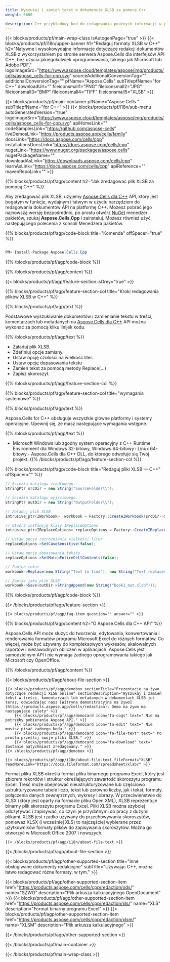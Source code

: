 ```yaml
---
title: Wyszukaj i zamień tekst w dokumencie XLSB za pomocą C++ 
weight: 6660

description: C++ przykładowy kod do redagowania poufnych informacji w pliku XLSB w C++ środowisku wykonawczym dla 32-bitowego systemu Windows, 64-bitowego systemu Windows i 64-bitowego systemu Linux.
---
```

{{< blocks/products/pf/main-wrap-class isAutogenPage="true" >}}
{{< blocks/products/pf/i18n/upper-banner h1="Redaguj formaty XLSB w C++" h2="Natywne i wysokowydajne informacje dotyczące redakcji dokumentów XLSB z wykorzystaniem po stronie serwera Aspose.Cells dla interfejsów API C++, bez użycia jakiegokolwiek oprogramowania, takiego jak Microsoft lub Adobe PDF." logoImageSrc="https://www.aspose.cloud/templates/aspose/img/products/cells/aspose_cells-for-cpp.svg" sourceAdditionalConversionTag="" additionalConversionTag="" pfName="Aspose.Cells" subTitlepfName="for C++" downloadUrl="" fileiconsmall1="PNG" fileiconsmall2="JPG" fileiconsmall3="BMP" fileiconsmall4="TIFF" fileiconsmall5="XLSB" >}}

{{< blocks/products/pf/main-container pfName="Aspose.Cells " subTitlepfName="for C++" >}}
{{< blocks/products/pf/i18n/sub-menu autoGeneratedVersion="true" logoImageSrc="https://www.aspose.cloud/templates/aspose/img/products/cells/aspose_cells-for-cpp.svg" apiHomeLink="" codeSamplesLink="https://github.com/aspose-cells" liveDemosLink="https://products.aspose.app/cells/family" docsLink="https://docs.aspose.com/cells/cpp" installationsDocsLink="https://docs.aspose.com/cells/cpp" nugetLink="https://www.nuget.org/packages/aspose.cells" nugetPackageName="" downloadAsLink="https://downloads.aspose.com/cells/cpp" learnAsLink="https://docs.aspose.com/cells/cpp" apiReference="" mavenRepoLink="" >}}

{{% blocks/products/pf/agp/content h2="Jak zredagować plik XLSB za pomocą C++" %}}

 Aby zredagować plik XLSB, użyjemy
 [Aspose.Cells dla C++](https://products.aspose.com/cells/cpp) 
 API, który jest bogatym w funkcje, wydajnym i łatwym w użyciu narzędziem do redagowania dokumentów API na platformę C++. Możesz pobrać jego najnowszą wersję bezpośrednio, po prostu otwórz
 [NuGet](https://www.nuget.org/packages/aspose.cells) 
 menedżer pakietów, szukaj
 **Aspose.Cells.Cpp** 
 i zainstaluj. Możesz również użyć następującego polecenia z konsoli Menedżera pakietów.

{{% blocks/products/pf/agp/code-block title="Komenda" offSpacer="true" %}}

```cs

PM> Install-Package Aspose.Cells.Cpp


```

{{% /blocks/products/pf/agp/code-block %}}

{{% /blocks/products/pf/agp/content %}}

{{< blocks/products/pf/agp/feature-section isGrey="true" >}}

{{% blocks/products/pf/agp/feature-section-col title="Kroki redagowania plików XLSB w C++" %}}

{{% blocks/products/pf/agp/text %}}

 Podstawowe wyszukiwanie dokumentów i zamienianie tekstu w treści, komentarzach lub metadanych na
 [Aspose.Cells dla C++](https://products.aspose.com/cells/cpp) 
 API można wykonać za pomocą kilku linijek kodu.

{{% /blocks/products/pf/agp/text %}}

+ Załaduj plik XLSB.
+ Zdefiniuj opcje zamiany.
+ Ustaw opcję czułości na wielkość liter.
+ Ustaw opcję dopasowania tekstu
+ Zamień tekst za pomocą metody Replace(...)
+ Zapisz skoroszyt.

{{% /blocks/products/pf/agp/feature-section-col %}}

{{% blocks/products/pf/agp/feature-section-col title="wymagania systemowe" %}}

{{% blocks/products/pf/agp/text %}}

 Aspose.Cells for C++ obsługuje wszystkie główne platformy i systemy operacyjne. Upewnij się, że masz następujące wymagania wstępne.

{{% /blocks/products/pf/agp/text %}}

- Microsoft Windows lub zgodny system operacyjny z C++ Runtime Environment dla Windows 32-bitowy, Windows 64-bitowy i Linux 64-bitowy.- Aspose.Cells dla C++ DLL, do którego odwołuje się Twój projekt.
{{% /blocks/products/pf/agp/feature-section-col %}}

{{% blocks/products/pf/agp/code-block title="Redaguj pliki XLSB — C++" offSpacer="" %}}

```cs
// Ścieżka katalogu źródłowego.
StringPtr srcDir = new String("SourceFolder\\");

// Ścieżka katalogu wyjściowego.
StringPtr outDir = new String("OutputFolder\\");

// Załaduj plik XLSB
intrusive_ptr<IWorkbook>  workbook = Factory::CreateIWorkbook(srcDir->StringAppend(new String("book1.xlsb")));

// Utwórz instancję klasy IReplaceOptions
intrusive_ptr<IReplaceOptions> replaceOptions = Factory::CreateIReplaceOptions();

// Ustaw opcję rozróżniania wielkości liter
replaceOptions->SetCaseSensitive(false);

// Ustaw opcję dopasowania tekstu
replaceOptions->SetMatchEntireCellContents(false);

// Zamień tekst
workbook->Replace(new String("Text to find"), new String("Text replacement"), replaceOptions);

// Zapisz jako plik XLSB
workbook->Save(outDir->StringAppend(new String("book1_out.xlsb")));


```

{{% /blocks/products/pf/agp/code-block %}}

{{< /blocks/products/pf/agp/feature-section >}}

    {{< blocks/products/pf/agp/faq-item question="" answer="" >}}
 

<!-- aboutfile Starts -->

{{% blocks/products/pf/agp/content h2="O Aspose.Cells dla C++ API" %}}

 Aspose.Cells API może służyć do tworzenia, edytowania, konwertowania i renderowania formatów programu Microsoft Excel do różnych formatów. Co więcej, może być używany do kompleksowych wykresów, skalowalnych raportów i niezawodnych obliczeń w aplikacjach. Aspose.Cells jest samodzielnym API i nie wymaga żadnego oprogramowania takiego jak Microsoft czy OpenOffice.  



{{% /blocks/products/pf/agp/content %}}

{{< blocks/products/pf/agp/about-file-section >}}

    {{< blocks/products/pf/agp/demobox sectionTitle="Prezentacje na żywo dotyczące redakcji XLSB online" sectionDescription="Wyszukaj i zamień tekst w treści, komentarzach lub metadanych w dokumentach XLSB już teraz, odwiedzając nasz [Witryna demonstracyjna na żywo](https://products.aspose.app/cells/redaction). Demo na żywo ma następujące zalety" >}}
        {{< blocks/products/pf/agp/democard icon="fa-cogs" text=" Nie ma potrzeby pobierania Aspose API." >}}
        {{< blocks/products/pf/agp/democard icon="fa-edit" text=" Nie musisz pisać żadnego kodu." >}}
        {{< blocks/products/pf/agp/democard icon="fa-file-text" text=" Po prostu prześlij swoje pliki XLSB." >}}
        {{< blocks/products/pf/agp/democard icon="fa-download" text=" Zostanie natychmiast zredagowany." >}}
    {{< /blocks/products/pf/agp/demobox >}}

    {{< blocks/products/pf/agp/i18n/about-file-text fileFormat="XLSB" readMoreLink="https://docs.fileformat.com/spreadsheet/xlsb/" >}}
Format pliku XLSB określa format pliku binarnego programu Excel, który jest zbiorem rekordów i struktur określających zawartość skoroszytu programu Excel. Treść może obejmować nieustrukturyzowane lub częściowo ustrukturyzowane tabele liczb, tekst lub zarówno liczby, jak i tekst, formuły, połączenia danych zewnętrznych, wykresy i obrazy. W przeciwieństwie do XLSX (który jest oparty na formacie pliku Open XML), XLSB reprezentuje binarny plik skoroszytu programu Excel. Pliki XLSB można szybciej odczytywać i zapisywać, co czyni je przydatnymi do pracy z dużymi plikami. XLSB jest rzadko używany do przechowywania skoroszytów, ponieważ XLSX (i wcześniej XLS) to najczęściej wybierane przez użytkowników formaty plików do zapisywania skoroszytów. Można go otworzyć w Microsoft Office 2007 i nowszych. 

    {{< /blocks/products/pf/agp/i18n/about-file-text >}}

{{< /blocks/products/pf/agp/about-file-section >}}

<!-- aboutfile Ends -->

{{< blocks/products/pf/agp/other-supported-section title="Inne obsługiwane dokumenty redakcyjne" subTitle="Używając C++, można łatwo redagować różne formaty, w tym." >}}

{{< blocks/products/pf/agp/other-supported-section-item href="https://products.aspose.com/cells/cpp/redaction/ods/" name="SZWO" description="Plik arkusza kalkulacyjnego OpenDocument" >}}
{{< blocks/products/pf/agp/other-supported-section-item href="https://products.aspose.com/cells/cpp/redaction/xls/" name="XLS" description="Format binarny programu Excel" >}}
{{< blocks/products/pf/agp/other-supported-section-item href="https://products.aspose.com/cells/cpp/redaction/xlsm/" name="XLSM" description="Plik arkusza kalkulacyjnego" >}}

{{< /blocks/products/pf/agp/other-supported-section >}}

{{< /blocks/products/pf/main-container >}}
    
{{< /blocks/products/pf/main-wrap-class >}}
